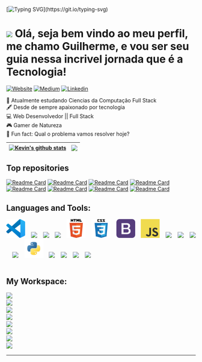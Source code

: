 [![Typing SVG](https://readme-typing-svg.herokuapp.com?font=Courier+new&color=%23808080&size=40&width=800&duration=6969&lines=Welcome+to+my+profile!)](https://git.io/typing-svg)
# <img src="https://raw.githubusercontent.com/iampavangandhi/iampavangandhi/master/gifs/Hi.gif" width="30px"> Olá, seja bem vindo ao meu perfil, me chamo Guilherme, e vou ser seu guia nessa incrivel jornada que é a Tecnologia!

[![Website](https://img.shields.io/badge/Website-663399?style=for-the-badge&link=https://github.com/kevinfengcs88/kevinfengcs88)](https://kevinfengcs88.github.io/)
[![Medium](https://img.shields.io/badge/Medium-black?style=for-the-badge&logo=medium&logoColor=white&link=https://medium.com/@kevinfeng-cs88)](https://medium.com/@kevinfeng-cs88)
[![Linkedin](https://img.shields.io/badge/LinkedIn-blue?style=for-the-badge&logo=linkedin&labelColor=blue&link=https://www.linkedin.com/in/kevin-feng-87a174202/)](https://www.linkedin.com/in/kevin-feng-87a174202/)

:school: Atualmente estudando Ciencias da Computação Full Stack</br>
:fountain_pen: Desde de sempre apaixonado por tecnologia</br>
:computer: Web Desenvolvedor || Full Stack</br>
:video_game: Gamer de Natureza</br>
:shower: Fun fact: Qual o problema vamos resolver hoje?</br>

| <a href="https://github.com/anuraghazra/github-readme-stats"><img align="center" src="https://github-readme-stats.vercel.app/api?username=kevinfengcs88&theme=github_dark&hide=contribs,issues&show_icons=true&include_all_commits=true&hide_border=true" alt="Kevin's github stats" /></a> | <a href="https://github.com/anuraghazra/github-readme-stats"><img align="center" src="https://github-readme-stats.vercel.app/api/top-langs/?username=kevinfengcs88&theme=github_dark&layout=compact&exclude_repo=piercetheheavens.ga&hide_border=true&langs_count=6" /></a> |
| ------------- | ------------- |

## Top repositories

[![Readme Card](https://github-readme-stats.vercel.app/api/pin/?username=kevinfengcs88&repo=wavedash&theme=github_dark)](https://github.com/kevinfengcs88/wavedash)
[![Readme Card](https://github-readme-stats.vercel.app/api/pin/?username=kevinfengcs88&repo=vim-guide&theme=github_dark)](https://github.com/kevinfengcs88/vim-guide)
[![Readme Card](https://github-readme-stats.vercel.app/api/pin/?username=kevinfengcs88&repo=kahoot-monkey&theme=github_dark)](https://github.com/kevinfengcs88/kahoot-monkey)
[![Readme Card](https://github-readme-stats.vercel.app/api/pin/?username=kevinfengcs88&repo=kevinfeng.ga&theme=github_dark)](https://github.com/kevinfengcs88/kevinfeng.ga)
[![Readme Card](https://github-readme-stats.vercel.app/api/pin/?username=kevinfengcs88&repo=monkaly&theme=github_dark)](https://github.com/kevinfengcs88/monkaly)
[![Readme Card](https://github-readme-stats.vercel.app/api/pin/?username=kevinfengcs88&repo=osrs-projects&theme=github_dark)](https://github.com/kevinfengcs88/osrs-projects)
[![Readme Card](https://github-readme-stats.vercel.app/api/pin/?username=kevinfengcs88&repo=piercetheheavens.ga&theme=github_dark)](https://github.com/kevinfengcs88/piercetheheavens.ga)
[![Readme Card](https://github-readme-stats.vercel.app/api/pin/?username=kevinfengcs88&repo=morse-learner&theme=github_dark)](https://github.com/kevinfengcs88/morse-learner)


## Languages and Tools:
<div>
  <img width=50px src="https://raw.githubusercontent.com/github/explore/80688e429a7d4ef2fca1e82350fe8e3517d3494d/topics/visual-studio-code/visual-studio-code.png">&nbsp;&nbsp;&nbsp;
  <img width=50px src="https://cdn.freebiesupply.com/logos/large/2x/vim-logo-png-transparent.png">&nbsp;&nbsp;&nbsp;
  <img width=50px src="https://upload.wikimedia.org/wikipedia/commons/thumb/1/1d/PyCharm_Icon.svg/512px-PyCharm_Icon.svg.png">&nbsp;&nbsp;&nbsp;
  <img width=50px src="https://cdn.freebiesupply.com/logos/large/2x/eclipse-11-logo-png-transparent.png">&nbsp;&nbsp;&nbsp;
  <img width=50px src="https://raw.githubusercontent.com/github/explore/80688e429a7d4ef2fca1e82350fe8e3517d3494d/topics/html/html.png">&nbsp;&nbsp;&nbsp;
  <img width=50px src="https://raw.githubusercontent.com/github/explore/80688e429a7d4ef2fca1e82350fe8e3517d3494d/topics/css/css.png">&nbsp;&nbsp;&nbsp;
  <img width=50px src="https://raw.githubusercontent.com/github/explore/80688e429a7d4ef2fca1e82350fe8e3517d3494d/topics/bootstrap/bootstrap.png">&nbsp;&nbsp;&nbsp;
  <img width=50px src="https://raw.githubusercontent.com/github/explore/80688e429a7d4ef2fca1e82350fe8e3517d3494d/topics/javascript/javascript.png">&nbsp;&nbsp;&nbsp;
  <img width=50px src="https://upload.wikimedia.org/wikipedia/commons/thumb/a/a7/React-icon.svg/2300px-React-icon.svg.png">&nbsp;&nbsp;&nbsp;
  <img width=50px src="https://github.com/mongodb-js/leaf/raw/master/dist/mongodb-leaf_512x512.png">&nbsp;&nbsp;&nbsp;
  <img width=50px src="https://seeklogo.com/images/N/nodejs-logo-FBE122E377-seeklogo.com.png">&nbsp;&nbsp;&nbsp;
  <img width=50px src="https://www.freepnglogos.com/uploads/logo-mysql-png/logo-mysql-mysql-logo-png-images-are-download-crazypng-21.png">&nbsp;&nbsp;&nbsp;
  <img width=50px src="https://raw.githubusercontent.com/github/explore/80688e429a7d4ef2fca1e82350fe8e3517d3494d/topics/python/python.png">&nbsp;&nbsp;&nbsp;
  <img width=50px src="https://upload.wikimedia.org/wikipedia/commons/1/18/C_Programming_Language.svg">&nbsp;&nbsp;&nbsp;
  <img width=50px src="https://brandslogos.com/wp-content/uploads/images/large/java-logo-1.png">&nbsp;&nbsp;&nbsp;
  <img width=50px src="https://upload.wikimedia.org/wikipedia/commons/thumb/5/5f/Windows_logo_-_2012.svg/2048px-Windows_logo_-_2012.svg.png">&nbsp;&nbsp;&nbsp;
  <img width=50px src="https://cdn-icons-png.flaticon.com/512/518/518713.png">&nbsp;&nbsp;&nbsp;
</div>

</br>

## My Workspace:
[<img height=40 src="https://img.shields.io/badge/windows-%230078D6.svg?&style=for-the-badge&logo=windows&logoColor=white">](https://www.microsoft.com/en-us/windows?r=1)</br>
[<img height=40 src="https://img.shields.io/badge/Zen 2-Ryzen%203700X-%23ED1C24?style=for-the-badge&logo=AMD">](https://www.amd.com/en/products/cpu/amd-ryzen-7-3700x)</br>
[<img height=40 src="https://img.shields.io/badge/Corsair-Vengeance RGB PRO 16 GB-%23ffd900?style=for-the-badge&logo=corsair">](https://www.corsair.com/us/en/Categories/Products/Memory/Vengeance-PRO-RGB-Black/p/CMW16GX4M2C3200C16)</br>
[<img height=40 src="https://img.shields.io/badge/RDNA%202-RX%206800-%23ED1C24?style=for-the-badge&logo=AMD">](https://www.amd.com/en/products/graphics/amd-radeon-rx-6800)</br>
[<img height=40 src="https://img.shields.io/badge/ROG%20STRIX-B550--F-%23000000?style=for-the-badge&logo=asus">](https://rog.asus.com/us/motherboards/rog-strix/rog-strix-b550-f-gaming-model/)</br>
[<img height=40 src="https://img.shields.io/badge/Corsair-RM750x-%23ffd900?style=for-the-badge&logo=corsair">](https://www.corsair.com/us/en/Categories/Products/Power-Supply-Units/Power-Supply-Units-Advanced/RMx-Series/p/CP-9020179-NA)</br>
[<img height=40 src="https://img.shields.io/badge/WD__Black-SN750 500 GB-%23000000?style=for-the-badge&logo=westerndigital">](https://www.westerndigital.com/products/internal-drives/wd-black-sn750-nvme-ssd#WDS250G3X0C)</br>
[<img height=40 src="https://img.shields.io/badge/BarraCuda-2%20TB-%236EBE49?style=for-the-badge&logo=seagate">](https://www.seagate.com/products/hard-drives/barracuda-hard-drive/)</br>

---
<!-- BLOG-POST-LIST:END -->
